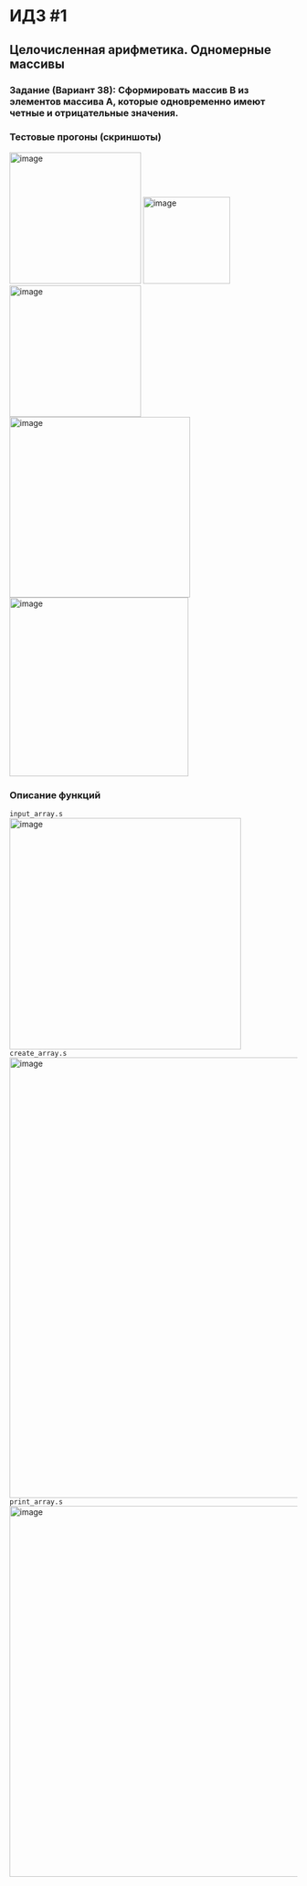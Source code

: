 # ИДЗ #1

## Целочисленная арифметика. Одномерные массивы

### Задание (Вариант 38): Сформировать массив B из элементов массива A, которые одновременно имеют четные и отрицательные значения.

### Тестовые прогоны (скриншоты)
<img width="230" alt="image" src="https://github.com/user-attachments/assets/8fe30aa6-9fb0-45e1-93d7-ea9a3b1d7bdb">
<img width="152" alt="image" src="https://github.com/user-attachments/assets/6a26b265-96ae-4a69-bf64-3dca13615e2d">
<img width="230" alt="image" src="https://github.com/user-attachments/assets/a6588f41-c574-48f3-a111-d10dfa8ac329">
<img width="316" alt="image" src="https://github.com/user-attachments/assets/6f6203f7-5722-469b-97de-c5ad895ffc32">
<img width="313" alt="image" src="https://github.com/user-attachments/assets/efebafec-dd3e-419d-a1d8-f794b906ad56">

### Описание функций
`input_array.s`  
<img width="405" alt="image" src="https://github.com/user-attachments/assets/a9295981-8001-477d-befa-e33d5613fde5">  
`create_array.s`  
<img width="771" alt="image" src="https://github.com/user-attachments/assets/731f8bbf-6075-4963-afe0-cd807abe068a">  
`print_array.s`  
<img width="649" alt="image" src="https://github.com/user-attachments/assets/c02f6984-945a-477a-90b8-02f909b29ec6">  


